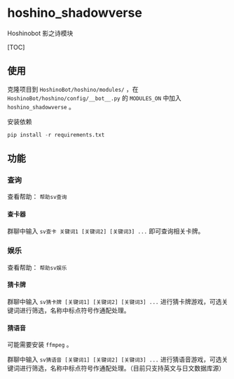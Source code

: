 # hoshino_shadowverse
Hoshinobot 影之诗模块

[TOC]

## 使用

克隆项目到 `HoshinoBot/hoshino/modules/` ，在 `HoshinoBot/hoshino/config/__bot__.py` 的 `MODULES_ON` 中加入 `hoshino_shadowverse` 。

安装依赖

``` python
pip install -r requirements.txt
```

## 功能

### 查询

查看帮助： `帮助sv查询`

#### 查卡器

群聊中输入 `sv查卡 关键词1 [关键词2] [关键词3] ...` 即可查询相关卡牌。

### 娱乐

查看帮助： `帮助sv娱乐`

#### 猜卡牌

群聊中输入 `sv猜卡牌 [关键词1] [关键词2] [关键词3] ...` 进行猜卡牌游戏，可选关键词进行筛选，名称中标点符号作通配处理。

#### 猜语音

可能需要安装 `ffmpeg` 。

群聊中输入 `sv猜语音 [关键词1] [关键词2] [关键词3] ...` 进行猜语音游戏，可选关键词进行筛选，名称中标点符号作通配处理。（目前只支持英文与日文数据库源）
